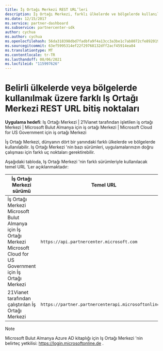 ```yaml
---
title: İş Ortağı Merkezi REST URL’leri
description: İş Ortağı Merkezi, farklı ülkelerde ve bölgelerde kullanılabilir. Uygulamalarınızın düzgün çalışması için kullanması gereken Iş Ortağı Merkezi bitiş noktalarını ve temel REST URL 'Lerini öğrenin.
ms.date: 12/15/2017
ms.service: partner-dashboard
ms.subservice: partnercenter-sdk
author: cychua
ms.author: cychua
ms.openlocfilehash: 56da318398dbd7fadbfa9f4a13cc3a3be1c7ab8072cfe8920192b5d04c2b9583
ms.sourcegitcommit: 63ef5995314ef22f29768132dff2acf45914ea84
ms.translationtype: MT
ms.contentlocale: tr-TR
ms.lasthandoff: 08/06/2021
ms.locfileid: "115997626"
---
```

# <a name="different-partner-center-rest-url-end-points-for-use-in-certain-countries-or-regions"></a>Belirli ülkelerde veya bölgelerde kullanılmak üzere farklı Iş Ortağı Merkezi REST URL bitiş noktaları

**Uygulama hedefi**: Iş Ortağı Merkezi | 21Vianet tarafından işletilen iş ortağı Merkezi | Microsoft Bulut Almanya için iş ortağı Merkezi | Microsoft Cloud for US Government için iş ortağı Merkezi

İş Ortağı Merkezi, dünyanın dört bir yanındaki farklı ülkelerde ve bölgelerde kullanılabilir. Iş Ortağı Merkezi 'nin bazı sürümleri, uygulamalarınızın doğru çalışması için farklı uç noktaları gerektirebilir.

Aşağıdaki tabloda, Iş Ortağı Merkezi 'nin farklı sürümleriyle kullanılacak temel URL 'Ler açıklanmaktadır:

| İş Ortağı Merkezi sürümü  | Temel URL  |
|---------|---------|
|İş Ortağı Merkezi</br>Microsoft Bulut Almanya için İş Ortağı Merkezi</br>Microsoft Cloud for US Government için İş Ortağı Merkezi     | `https://api.partnercenter.microsoft.com`        |
|21Vianet tarafından çalıştırılan İş Ortağı Merkezi  |  `https://partner.partnercenterapi.microsoftonline.cn`       |

>[!NOTE]
>Microsoft Bulut Almanya Azure AD kitaplığı için Iş Ortağı Merkezi 'nin belirteç yetkilisi: https://login.microsoftonline.de .
